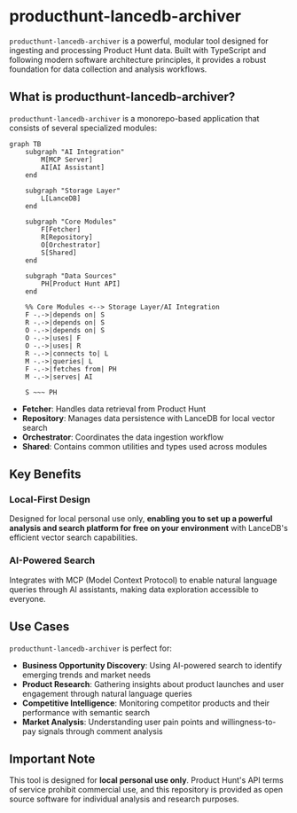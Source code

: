 # producthunt-lancedb-archiver

`producthunt-lancedb-archiver` is a powerful, modular tool designed for ingesting and processing Product Hunt data. Built with TypeScript and following modern software architecture principles, it provides a robust foundation for data collection and analysis workflows.

## What is producthunt-lancedb-archiver?

`producthunt-lancedb-archiver` is a monorepo-based application that consists of several specialized modules:

```mermaid
graph TB
    subgraph "AI Integration"
        M[MCP Server]
        AI[AI Assistant]
    end

    subgraph "Storage Layer"
        L[LanceDB]
    end

    subgraph "Core Modules"
        F[Fetcher]
        R[Repository]
        O[Orchestrator]
        S[Shared]
    end

    subgraph "Data Sources"
        PH[Product Hunt API]
    end

    %% Core Modules <--> Storage Layer/AI Integration
    F -.->|depends on| S
    R -.->|depends on| S
    O -.->|depends on| S
    O -.->|uses| F
    O -.->|uses| R
    R -.->|connects to| L
    M -.->|queries| L
    F -.->|fetches from| PH
    M -.->|serves| AI

    S ~~~ PH
```

- **Fetcher**: Handles data retrieval from Product Hunt
- **Repository**: Manages data persistence with LanceDB for local vector search
- **Orchestrator**: Coordinates the data ingestion workflow
- **Shared**: Contains common utilities and types used across modules

## Key Benefits

### Local-First Design
Designed for local personal use only, **enabling you to set up a powerful analysis and search platform for free on your environment** with LanceDB's efficient vector search capabilities.

### AI-Powered Search
Integrates with MCP (Model Context Protocol) to enable natural language queries through AI assistants, making data exploration accessible to everyone.

## Use Cases

`producthunt-lancedb-archiver` is perfect for:

- **Business Opportunity Discovery**: Using AI-powered search to identify emerging trends and market needs
- **Product Research**: Gathering insights about product launches and user engagement through natural language queries
- **Competitive Intelligence**: Monitoring competitor products and their performance with semantic search
- **Market Analysis**: Understanding user pain points and willingness-to-pay signals through comment analysis

## Important Note

This tool is designed for **local personal use only**. Product Hunt's API terms of service prohibit commercial use, and this repository is provided as open source software for individual analysis and research purposes.